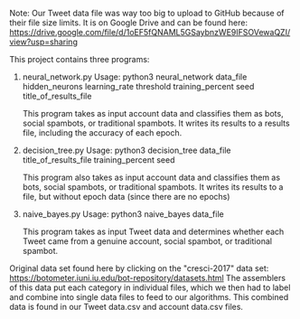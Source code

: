Note: Our Tweet data file was way too big to upload to GitHub because of their file size limits. It is on Google Drive and can be found here:
https://drive.google.com/file/d/1oEF5fQNAML5GSaybnzWE9IFSOVewaQZI/view?usp=sharing

This project contains three programs:

1. neural_network.py
   Usage: python3 neural_network data_file hidden_neurons learning_rate threshold training_percent seed title_of_results_file
   
   This program takes as input account data and classifies them as bots, social spambots, or traditional spambots.
   It writes its results to a results file, including the accuracy of each epoch.
   
2. decision_tree.py
   Usage: python3 decision_tree data_file title_of_results_file training_percent seed
   
   This program also takes as input account data and classifies them as bots, social spambots, or traditional spambots.
   It writes its results to a file, but without epoch data (since there are no epochs)
   
3. naive_bayes.py
   Usage: python3 naive_bayes data_file

   This program takes as input Tweet data and determines whether each Tweet came from a genuine account, social spambot, or traditional spambot.

Original data set found here by clicking on the "cresci-2017" data set: https://botometer.iuni.iu.edu/bot-repository/datasets.html
The assemblers of this data put each category in individual files, which we then had to label and combine into single data files to feed to our algorithms.
This combined data is found in our Tweet data.csv and account data.csv files.
